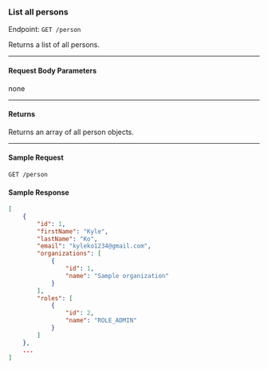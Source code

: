 ### List all persons
Endpoint: `GET /person`

Returns a list of all persons.
___
#### Request Body Parameters
none
___

#### Returns
Returns an array of all person objects.
___
#### Sample Request
`GET /person`
<br />
#### Sample Response
``` json
[
	{
		"id": 1,
		"firstName": "Kyle",
		"lastName": "Ko",
		"email": "kyleko1234@gmail.com",
		"organizations": [
			{
				"id": 1,
				"name": "Sample organization"
			}
		],
		"roles": [
			{
				"id": 2,
				"name": "ROLE_ADMIN"
			}
		]
	},
	...
]
 ```


